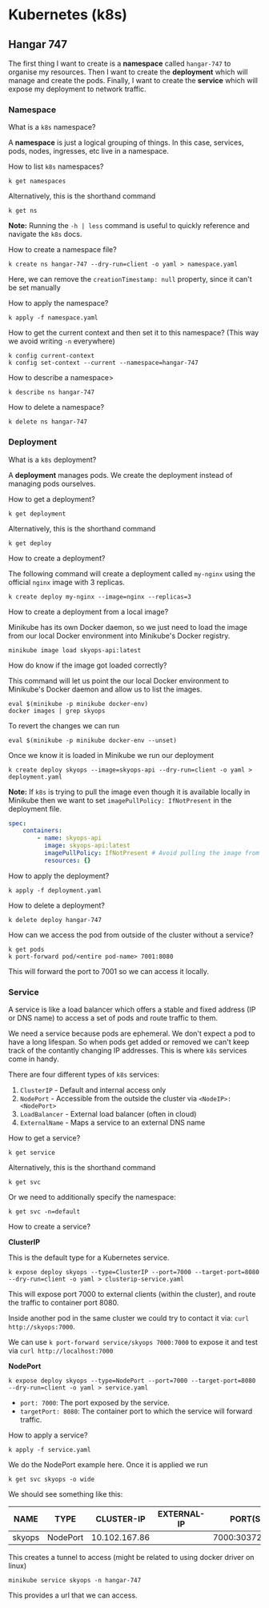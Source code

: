 # Kubernetes (k8s)

## Hangar 747

The first thing I want to create is a **namespace** called `hangar-747` to organise my resources. Then I want to create
the **deployment** which will manage and create the pods. Finally, I want to create the **service** which will expose
my deployment to network traffic.

### Namespace

What is a `k8s` namespace?

A **namespace** is just a logical grouping of things. In this case, services, pods, nodes, ingresses, etc live in a
namespace.

How to list `k8s` namespaces?

```shell
k get namespaces
```

Alternatively, this is the shorthand command

```shell
k get ns
```

**Note:** Running the `-h | less` command is useful to quickly reference and navigate the `k8s` docs.

How to create a namespace file?

```shell
k create ns hangar-747 --dry-run=client -o yaml > namespace.yaml
```

Here, we can remove the `creationTimestamp: null` property, since it can't be set manually

How to apply the namespace?

```shell
k apply -f namespace.yaml
```

How to get the current context and then set it to this namespace? (This way we avoid writing `-n` everywhere)

```shell
k config current-context
k config set-context --current --namespace=hangar-747
```

How to describe a namespace>

```shell
k describe ns hangar-747
```

How to delete a namespace?

```shell
k delete ns hangar-747
```

### Deployment

What is a `k8s` deployment?

A **deployment** manages pods. We create the deployment instead of managing pods ourselves.

How to get a deployment?

```shell
k get deployment
```

Alternatively, this is the shorthand command

```shell
k get deploy
```

How to create a deployment?

The following command will create a deployment called `my-nginx` using the official `nginx` image with 3 replicas.

```shell
k create deploy my-nginx --image=nginx --replicas=3
```

How to create a deployment from a local image?

Minikube has its own Docker daemon, so we just need to load the image from our local Docker environment into Minikube's Docker registry.

```shell
minikube image load skyops-api:latest
```

How do know if the image got loaded correctly?

This command will let us point the our local Docker environment to Minikube's Docker daemon and allow us to list the
images.

```shell
eval $(minikube -p minikube docker-env)
docker images | grep skyops
```

To revert the changes we can run

```shell
eval $(minikube -p minikube docker-env --unset)
```

Once we know it is loaded in Minikube we run our deployment

```shell
k create deploy skyops --image=skyops-api --dry-run=client -o yaml > deployment.yaml
```

**Note:** If `k8s` is trying to pull the image even though it is available locally in Minikube then we want to set
`imagePullPolicy: IfNotPresent` in the deployment file.

```yaml
spec:
    containers:
        - name: skyops-api
          image: skyops-api:latest
          imagePullPolicy: IfNotPresent # Avoid pulling the image from an external registry
          resources: {}
```

How to apply the deployment?

```shell
k apply -f deployment.yaml
```

How to delete a deployment?

```shell
k delete deploy hangar-747
```

How can we access the pod from outside of the cluster without a service?

```
k get pods
k port-forward pod/<entire pod-name> 7001:8080
```

This will forward the port to 7001 so we can access it locally.

### Service

A service is like a load balancer which offers a stable and fixed address (IP or DNS name) to access a set of pods and
route traffic to them.

We need a service because pods are ephemeral. We don't expect a pod to have a long lifespan. So when pods get added or
removed we can't keep track of the contantly changing IP addresses. This is where `k8s` services come in handy.

There are four different types of `k8s` services:

1. `ClusterIP` - Default and internal access only
2. `NodePort` - Accessible from the outside the cluster via `<NodeIP>:<NodePort>`
3. `LoadBalancer` - External load balancer (often in cloud)
4. `ExternalName` - Maps a service to an external DNS name

How to get a service?

```shell
k get service
```

Alternatively, this is the shorthand command

```shell
k get svc
```

Or we need to additionally specify the namespace:

```shell
k get svc -n=default
```

How to create a service?

**ClusterIP**

This is the default type for a Kubernetes service.

```shell
k expose deploy skyops --type=ClusterIP --port=7000 --target-port=8080 --dry-run=client -o yaml > clusterip-service.yaml
```

This will expose port 7000 to external clients (within the cluster), and route the traffic to container port 8080.

Inside another pod in the same cluster we could try to contact it via: `curl http://skyops:7000`.

We can use `k port-forward service/skyops 7000:7000` to expose it and test via `curl http://localhost:7000`

**NodePort**

```shell
k expose deploy skyops --type=NodePort --port=7000 --target-port=8080 --dry-run=client -o yaml > service.yaml
```

-   `port: 7000`: The port exposed by the service.
-   `targetPort: 8080`: The container port to which the service will forward traffic.

How to apply a service?

```shell
k apply -f service.yaml
```

We do the NodePort example here. Once it is applied we run

```shell
k get svc skyops -o wide
```

We should see something like this:

| NAME   | TYPE     | CLUSTER-IP    | EXTERNAL-IP | PORT(S)        | AGE   | SELECTOR   |
| ------ | -------- | ------------- | ----------- | -------------- | ----- | ---------- |
| skyops | NodePort | 10.102.167.86 | <none>      | 7000:30372/TCP | 5m31s | app=skyops |

This creates a tunnel to access (might be related to using docker driver on linux)

```shell
minikube service skyops -n hangar-747
```

This provides a url that we can access.
